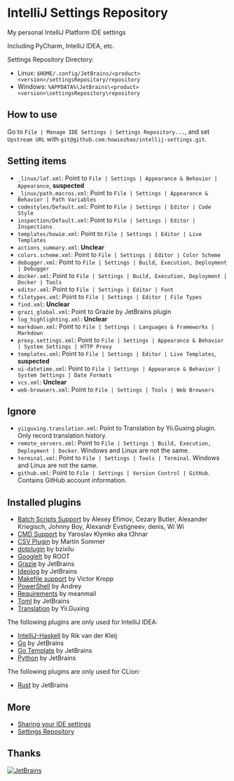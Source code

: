 # IntelliJ Settings Repository

My personal IntelliJ Platform IDE settings

Including PyCharm, IntelliJ IDEA, etc.

Settings Repository Directory:

- Linux: `$HOME/.config/JetBrains/<product><version>/settingsRepository/repository`
- Windows: `%APPDATA%\JetBrains\<product><version>\settingsRepository\repository`

## How to use

Go to `File | Manage IDE Settings | Settings Repository...`, and set `Upstream URL` with `git@github.com:howiezhao/intellij-settings.git`.

## Setting items

- `_linux/laf.xml`: Point to `File | Settings | Appearance & Behavior | Appearance`, **suspected**
- `_linux/path.macros.xml`: Point to `File | Settings | Appearance & Behavior | Path Variables`
- `codestyles/Default.xml`: Point to `File | Settings | Editor | Code Style`
- `inspection/Default.xml`: Point to `File | Settings | Editor | Inspections`
- `templates/howie.xml`: Point to `File | Settings | Editor | Live Templates`
- `actions_summary.xml`: **Unclear**
- `colors.scheme.xml`: Point to `File | Settings | Editor | Color Scheme`
- `debugger.xml`: Point to `File | Settings | Build, Execution, Deployment | Debugger`
- `docker.xml`: Point to `File | Settings | Build, Execution, Deployment | Docker | Tools`
- `editor.xml`: Point to `File | Settings | Editor | Font`
- `filetypes.xml`: Point to `File | Settings | Editor | File Types`
- `find.xml`: **Unclear**
- `grazi_global.xml`: Point to Grazie by JetBrains plugin
- `log_highlighting.xml`: **Unclear**
- `markdown.xml`: Point to `File | Settings | Languages & Frameworks | Markdown`
- `proxy.settings.xml`: Point to `File | Settings | Appearance & Behavior | System Settings | HTTP Proxy`
- `templates.xml`: Point to `File | Settings | Editor | Live Templates`, **suspected**
- `ui-datetime.xml`: Point to `File | Settings | Appearance & Behavior | System Settings | Date Formats`
- `vcs.xml`: **Unclear**
- `web-browsers.xml`: Point to `File | Settings | Tools | Web Browsers`

## Ignore

- `yiiguxing.translation.xml`: Point to Translation by Yii.Guxing plugin. Only record translation history.
- `remote_servers.xml`: Point to `File | Settings | Build, Execution, Deployment | Docker`. Windows and Linux are not the same.
- `terminal.xml`: Point to `File | Settings | Tools | Terminal`. Windows and Linux are not the same.
- `github.xml`: Point to `File | Settings | Version Control | GitHub`. Contains GitHub account information.

## Installed plugins

- [Batch Scripts Support](https://plugins.jetbrains.com/plugin/265-batch-scripts-support/) by Alexey Efimov, Cezary Butler, Alexander Kriegisch, Johnny Boy, Alexandr Evstigneev, denis, Wi Wi
- [CMD Support](https://plugins.jetbrains.com/plugin/5834-cmd-support/) by Yaroslav Klymko aka t3hnar
- [CSV Plugin](https://plugins.jetbrains.com/plugin/10037-csv-plugin/) by Martin Sommer
- [dotplugin](https://plugins.jetbrains.com/plugin/10312-dotplugin/) by bzixilu
- [GoogleIt](https://plugins.jetbrains.com/plugin/7402-googleit/) by ROOT
- [Grazie](https://plugins.jetbrains.com/plugin/12175-grazie/) by JetBrains
- [Ideolog](https://plugins.jetbrains.com/plugin/9746-ideolog/) by JetBrains
- [Makefile support](https://plugins.jetbrains.com/plugin/9333-makefile-support/) by Victor Kropp
- [PowerShell](https://plugins.jetbrains.com/plugin/10249-powershell) by Andrey
- [Requirements](https://plugins.jetbrains.com/plugin/10837-requirements/) by meanmail
- [Toml](https://plugins.jetbrains.com/plugin/8195-toml) by JetBrains
- [Translation](https://plugins.jetbrains.com/plugin/8579-translation/) by Yii.Guxing

The following plugins are only used for IntelliJ IDEA:

- [IntelliJ-Haskell](https://plugins.jetbrains.com/plugin/8258-intellij-haskell/) by Rik van der Kleij
- [Go](https://plugins.jetbrains.com/plugin/9568-go/) by JetBrains
- [Go Template](https://plugins.jetbrains.com/plugin/10581-go-template/) by JetBrains
- [Python](https://plugins.jetbrains.com/plugin/631-python/) by JetBrains

The following plugins are only used for CLion:

- [Rust](https://plugins.jetbrains.com/plugin/8182-rust) by JetBrains

## More

- [Sharing your IDE settings](https://www.jetbrains.com/help/idea/sharing-your-ide-settings.html)
- [Settings Repository](https://www.jetbrains.com/help/idea/settings-tools-settings-repository.html)

## Thanks
[![JetBrains](https://www.jetbrains.com/company/brand/img/logo5.svg)](https://www.jetbrains.com/)
